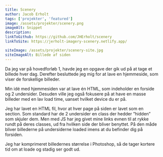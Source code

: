 ```yaml
---
title: Scenery
author: Jacob Erholt
tags: ['projekter', 'featured']
image: /assets/projekter/scenery.png
imageAlt: Snippet
description: 
linkToGithub: https://github.com/JHErholt/scenery
linkToSite: https://jerholt-imagery-scenery.netlify.app/

siteImage: /assets/projekter/scenery-site.jpg
siteImageAlt: Billede af siden
---
```

<p>Da jeg var på hovedforløb 1, havde jeg en opgave der gik ud på at tage et billede hver dag. Derefter besluttede jeg mig for at lave en hjemmeside, som viser de forskellige billeder.</p>

<p>Min idé med hjemmesiden var at lave én HTML, som indeholder en forside og 2 undersider. Desuden ville jeg også fokusere på at have en masse billeder med en lav load time, uanset hvilket device du er på.</p>

<p>Jeg har lavet en HTML fil, hvor at hver page på siden er lavet som en section. Som standard har de 2 undersider en class der hedder ”hidden” som skjuler dem. Men med JS har jeg givet mine links evnen til at rykke rundt på deres classes, ud fra hvilken side der bliver benyttet. På den måde bliver billederne på undersiderne loaded imens at du befinder dig på forsiden.</p>

<p>Jeg har komprimeret billedernes størrelse i Photoshop, så de tager kortere tid om at loade og stadig ser godt ud.   </p>